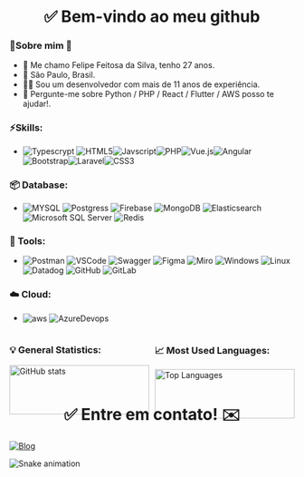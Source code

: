    <h1 align="center"><div style="display: inline_block">✅ Bem-vindo ao meu github</div></h1>
  <div style="display: inline_block">
     <h3 align="left">👦Sobre mim 🌱</h3>
     <ul>
       <li>👋 Me chamo Felipe Feitosa da Silva, tenho 27 anos.</li>
       <li>📌 São Paulo, Brasil.</li>
       <li>👨‍💻 Sou um desenvolvedor com mais de 11 anos de experiência.</li>
       <li>💬 Pergunte-me sobre Python / PHP / React / Flutter / AWS posso te ajudar!.</li>
     </ul>
   </div>

 <div style="display: inline_block">
     <h3 align="left">⚡Skills:</h3>
     <ul>
       <li><img src="https://img.shields.io/badge/TypeScript-007ACC?style=for-the-badge&logo=typescript&logoColor=white" alt="Typescrypt"> <img src="https://img.shields.io/badge/HTML5-E34F26?style=for-the-badge&logo=html5&logoColor=white" alt="HTML5"><img  src="https://img.shields.io/badge/JavaScript-323330?style=for-the-badge&logo=javascript&logoColor=F7DF1E" alt="Javscript"><img  src="https://img.shields.io/badge/PHP-777BB4?style=for-the-badge&logo=php&logoColor=white" alt="PHP"><img src="https://img.shields.io/badge/Vue.js-35495E?style=for-the-badge&logo=vue.js&logoColor=4FC08D" alt="Vue.js"><img  src="https://img.shields.io/badge/Angular-DD0031?style=for-the-badge&logo=angular&logoColor=white" alt="Angular"><img  src="https://img.shields.io/badge/Bootstrap-563D7C?style=for-the-badge&logo=bootstrap&logoColor=white" alt="Bootstrap"><img src="https://img.shields.io/badge/Laravel-FF2D20?style=for-the-badge&logo=laravel&logoColor=white" alt="Laravel"><img src="https://img.shields.io/badge/CSS3-1572B6?style=for-the-badge&logo=css3&logoColor=white" alt="CSS3"></li>
     </ul>
   </div>

   
 <div style="display: inline_block">
     <h3 align="left">📦 Database:</h3>
     <ul>
       <li>
            <img src="https://img.shields.io/badge/MySQL-00000F?style=for-the-badge&logo=mysql&logoColor=white" alt="MYSQL">
            <img src="https://img.shields.io/badge/PostgreSQL-316192?style=for-the-badge&logo=postgresql&logoColor=white" alt="Postgress">
            <img src="https://img.shields.io/badge/Firebase-FFCA28?style=for-the-badge&logo=firebase&logoColor=white" alt="Firebase"/>
            <img src="https://img.shields.io/badge/MongoDB-47A248?style=for-the-badge&logo=mongodb&logoColor=white" alt="MongoDB"/>
            <img src="https://img.shields.io/badge/Elasticsearch-005571?style=for-the-badge&logo=elasticsearch&logoColor=white" alt="Elasticsearch"/>
            <img src="https://img.shields.io/badge/Microsoft_SQL_Server-CC2927?style=for-the-badge&logo=microsoft-sql-server&logoColor=white" alt="Microsoft SQL Server"/>
            <img src="https://img.shields.io/badge/Redis-DC382D?style=for-the-badge&logo=redis&logoColor=white" alt="Redis"/>
       </li>
     </ul>
   </div>
   
<div style="display: inline_block">
  <h3 align="left">🧰 Tools:</h3>
  <ul>
    <li>
      <img src="https://img.shields.io/badge/Postman-FF6C37?style=for-the-badge&logo=postman&logoColor=white" alt="Postman"/>
      <img src="https://img.shields.io/badge/VS_Code-007ACC?style=for-the-badge&logo=visual-studio-code&logoColor=white" alt="VSCode"/>
      <img src="https://img.shields.io/badge/Swagger-85EA2D?style=for-the-badge&logo=swagger&logoColor=black" alt="Swagger"/>
      <img src="https://img.shields.io/badge/Figma-F24E1E?style=for-the-badge&logo=figma&logoColor=white" alt="Figma"/>
      <img src="https://img.shields.io/badge/Miro-050038?style=for-the-badge&logo=miro&logoColor=white" alt="Miro"/>
      <img src="https://img.shields.io/badge/Windows-0078D6?style=for-the-badge&logo=windows&logoColor=white" alt="Windows"/>
      <img src="https://img.shields.io/badge/Linux-FCC624?style=for-the-badge&logo=linux&logoColor=black" alt="Linux"/>
      <img src="https://img.shields.io/badge/Datadog-632CA6?style=for-the-badge&logo=datadog&logoColor=white" alt="Datadog"/>
      <img src="https://img.shields.io/badge/GitHub-181717?style=for-the-badge&logo=github&logoColor=white" alt="GitHub"/>
      <img src="https://img.shields.io/badge/GitLab-FC6D26?style=for-the-badge&logo=gitlab&logoColor=white" alt="GitLab"/>
    </li>
  </ul>
</div>
<div style="display: inline_block">
  <h3 align="left">☁️ Cloud:</h3>
  <ul>
    <li>
       <img align="center" src="https://img.shields.io/badge/Amazon_AWS-FF9900?style=for-the-badge&logo=amazonaws&logoColor=white" alt="aws">
       <img align="center" src="https://img.shields.io/badge/Azure_DevOps-0078D7?style=for-the-badge&logo=azure-devops&logoColor=white" alt="AzureDevops">
    </li>
  </ul>
</div>

<div style="display: flex; gap: 10px;">
  <div style="flex: 1;">
    <h3 align="left">💡 General Statistics:</h3>
    <img src="https://github-readme-stats.vercel.app/api?username=FeSilva&theme=dark&show_icons=true" alt="GitHub stats" style="width: 100%; max-width: 500px;"/>
  </div>
  
  <div style="flex: 1;">
    <h3 align="left">📈 Most Used Languages:</h3>
    <img src="https://github-readme-stats.vercel.app/api/top-langs/?username=FeSilva&hide_progress=true&theme=dark" alt="Top Languages" style="width: 100%; max-width: 500px;"/>
  </div>
</div>



<div>
<h1 align="center">✅ Entre em contato! ✉️</h1>
   
 [![Blog](https://img.shields.io/badge/LinkedIn-0077B5?style=for-the-badge&logo=linkedin&logoColor=white)](https://www.linkedin.com/in/felipe-feitosa-da-silva-750596105/)
</div>

  
![Snake animation](https://github.com/LuigiGF/LuigiGF/blob/output/github-contribution-grid-snake.svg)
